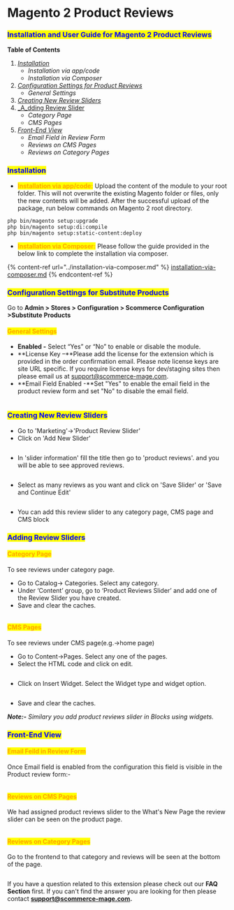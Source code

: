 # Magento 2 Product Reviews

### <mark style="color:blue;">Installation and User Guide for Magento 2 Product Reviews</mark>

**Table of Contents**

1. [_Installation_ ](magento-2-product-reviews.md#\_bookmark0)
   * _Installation via app/code_&#x20;
   * _Installation via Composer_
2. [_Configuration Settings for Product Reviews_](magento-2-product-reviews.md#\_bookmark3)
   * _General Settings_&#x20;
3. [_Creating New Review Sliders_](magento-2-product-reviews.md#\_bookmark5)
4. [_A_d](magento-2-product-reviews.md#\_bookmark5)[ding Review Slider](magento-2-product-reviews.md#\_bookmark5)
   * _Category Page_
   * _CMS Pages_
5. [_Front-End View_](magento-2-product-reviews.md#front-end-view)
   * _Email Field in Review Form_
   * _Reviews on CMS Pages_
   * _Reviews on Category Pages_

### <mark style="color:blue;">Installation</mark> <a href="#bookmark0" id="bookmark0"></a>

* <mark style="color:orange;">**Installation via app/code:**</mark> Upload the content of the module to your root folder. This will not overwrite the existing Magento folder or files, only the new contents will be added. After the successful upload of the package, run below commands on Magento 2 root directory.

```
php bin/magento setup:upgrade
php bin/magento setup:di:compile
php bin/magento setup:static-content:deploy
```

* <mark style="color:orange;">**Installation via Composer:**</mark> Please follow the guide provided in the below link to complete the installation via composer.

{% content-ref url="../installation-via-composer.md" %}
[installation-via-composer.md](../installation-via-composer.md)
{% endcontent-ref %}

### <mark style="color:blue;">Configuration Settings for Substitute Products</mark> <a href="#bookmark3" id="bookmark3"></a>

Go to **Admin > Stores > Configuration > Scommerce Configuration >Substitute Products**

#### <mark style="color:orange;">General Settings</mark> <a href="#bookmark4" id="bookmark4"></a>

* **Enabled -** Select “Yes” or “No” to enable or disable the module.
* **License Key –**Please add the license for the extension which is provided in the order confirmation email. Please note license keys are site URL specific. If you require license keys for dev/staging sites then please email us at [support@scommerce-mage.com](mailto:support@scommerce-mage.com).
* **Email Field Enabled -**Set "Yes" to enable the email field in the product review form and set "No" to disable the email field.

<figure><img src="../../.gitbook/assets/image (17) (1) (1).png" alt=""><figcaption></figcaption></figure>

### <mark style="color:blue;">Creating New Review Sliders</mark> <a href="#bookmark5" id="bookmark5"></a>

* Go to 'Marketing'->'Product Review Slider'
* Click on 'Add New Slider'&#x20;

<figure><img src="../../.gitbook/assets/image (63).png" alt=""><figcaption></figcaption></figure>

* In 'slider information' fill the title then go to 'product reviews'. and you will be able to see approved reviews.&#x20;

<figure><img src="../../.gitbook/assets/image (67).png" alt=""><figcaption></figcaption></figure>

* Select as many reviews as you want and click on 'Save Slider' or 'Save and Continue Edit'

<figure><img src="../../.gitbook/assets/image (32).png" alt=""><figcaption></figcaption></figure>

* You can add this review slider to any category page, CMS page and CMS block

### <mark style="color:blue;">Adding Review Sliders</mark> <a href="#bookmark5" id="bookmark5"></a>

#### <mark style="color:orange;">Category Page</mark> <a href="#bookmark4" id="bookmark4"></a>

To see reviews under category page.&#x20;

* Go to Catalog-> Categories. Select any category.
* Under ‘Content’ group, go to ‘Product Reviews Slider’ and add one of the Review Slider you have created.
* Save and clear the caches.

<figure><img src="../../.gitbook/assets/image_2023_02_20T10_19_21_659Z.png" alt=""><figcaption></figcaption></figure>

#### <mark style="color:orange;">CMS Pages</mark> <a href="#bookmark4" id="bookmark4"></a>

To see reviews under CMS page(e.g.->home page)&#x20;

* Go to Content->Pages. Select any one of the pages.
* Select the HTML code and click on edit.

<figure><img src="../../.gitbook/assets/image (33).png" alt=""><figcaption></figcaption></figure>

* Click on Insert Widget. Select the Widget type and widget option.

<figure><img src="../../.gitbook/assets/image (64).png" alt=""><figcaption></figcaption></figure>

* Save and clear the caches.

_**Note:-** Similary you add product reviews slider in Blocks using widgets._

### <mark style="color:blue;">Front-End View</mark>

#### <mark style="color:orange;">Email Feild in Review Form</mark> <a href="#bookmark4" id="bookmark4"></a>

Once Email field is enabled from the configuration this field is visible in the Product review form:-

<figure><img src="../../.gitbook/assets/image (35).png" alt=""><figcaption></figcaption></figure>

#### <mark style="color:orange;">Reviews on CMS Pages</mark> <a href="#bookmark4" id="bookmark4"></a>

We had assigned product reviews slider to the What's New Page the review slider can be seen on the product page.&#x20;

<figure><img src="../../.gitbook/assets/image (68).png" alt=""><figcaption></figcaption></figure>

#### <mark style="color:orange;">Reviews on Category Pages</mark> <a href="#bookmark4" id="bookmark4"></a>

Go to the frontend to that category and reviews will be seen at the bottom of the page.

<figure><img src="../../.gitbook/assets/image (62).png" alt=""><figcaption></figcaption></figure>

If you have a question related to this extension please check out our **FAQ Section** first. If you can't find the answer you are looking for then please contact [**support@scommerce-mage.com**](mailto:core@scommerce-mage.com)**.**
